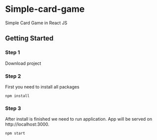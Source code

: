 # Simple-card-game
Simple Card Game in React JS


## Getting Started

### Step 1

Download project

### Step 2

First you need to install all packages
```
npm install
```

### Step 3

After install is finished we need to run application.
App will be served on http://localhost:3000.
```
npm start
```
